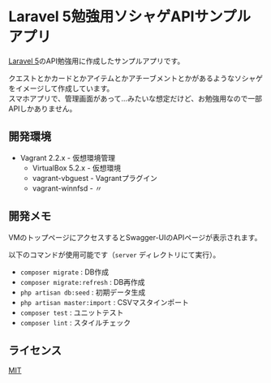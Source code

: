 # Laravel 5勉強用ソシャゲAPIサンプルアプリ
[Laravel 5](http://laravel.jp/)のAPI勉強用に作成したサンプルアプリです。

クエストとかカードとかアイテムとかアチーブメントとかがあるようなソシャゲをイメージして作成しています。  
スマホアプリで、管理画面があって…みたいな想定だけど、お勉強用なので一部APIしかありません。

## 開発環境
* Vagrant 2.2.x - 仮想環境管理
    * VirtualBox 5.2.x - 仮想環境
    * vagrant-vbguest - Vagrantプラグイン
    * vagrant-winnfsd - 〃

## 開発メモ
VMのトップページにアクセスするとSwagger-UIのAPIページが表示されます。

以下のコマンドが使用可能です（`server` ディレクトリにて実行）。

* `composer migrate` : DB作成
* `composer migrate:refresh` : DB再作成
* `php artisan db:seed` : 初期データ生成
* `php artisan master:import` : CSVマスタインポート
* `composer test` : ユニットテスト
* `composer lint` : スタイルチェック

## ライセンス
[MIT](https://github.com/ktanakaj/social-game-api-example/blob/master/LICENSE)
